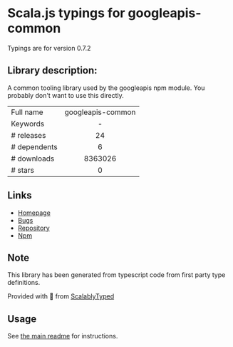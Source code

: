 
# Scala.js typings for googleapis-common

Typings are for version 0.7.2

## Library description:
A common tooling library used by the googleapis npm module. You probably don't want to use this directly.

|                    |                 |
| ------------------ | :-------------: |
| Full name          | googleapis-common |
| Keywords           | - |
| # releases         | 24 |
| # dependents       | 6 |
| # downloads        | 8363026 |
| # stars            | 0 |

## Links
- [Homepage](https://github.com/googleapis/nodejs-googleapis-common#readme)
- [Bugs](https://github.com/googleapis/nodejs-googleapis-common/issues)
- [Repository](https://github.com/googleapis/nodejs-googleapis-common)
- [Npm](https://www.npmjs.com/package/googleapis-common)
    


## Note
This library has been generated from typescript code from first party type definitions.

Provided with :purple_heart: from [ScalablyTyped](https://github.com/oyvindberg/ScalablyTyped)

## Usage
See [the main readme](../../readme.md) for instructions.


